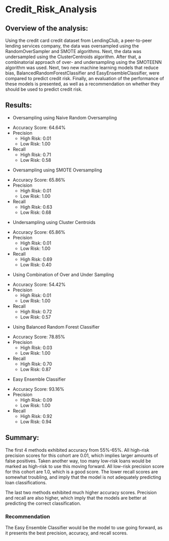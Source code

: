 # Credit_Risk_Analysis
## Overview of the analysis: 
Using the credit card credit dataset from LendingClub, a peer-to-peer lending services company, the data was oversampled using the RandomOverSampler and SMOTE algorithms.  Next, the data was undersampled using the ClusterCentroids algorithm.  After that, a combinatorial approach of over- and undersampling using the SMOTEENN algorithm was used.   Next, two new machine learning models that reduce bias, BalancedRandomForestClassifier and EasyEnsembleClassifier, were compared to predict credit risk. Finally, an evaluation of the performance of these models is presented, as well as a recommendation on whether they should be used to predict credit risk.

## Results: 
- Oversampling using Naive Random Oversampling
* Accuracy Score: 64.64%
* Precision
  * High Risk: 0.01
  * Low Risk: 1.00
* Recall
  * High Risk: 0.71
  * Low Risk: 0.58

- Oversampling using SMOTE Oversampling
* Accuracy Score: 65.86%
* Precision
  * High Risk: 0.01
  * Low Risk: 1.00
* Recall
  * High Risk: 0.63
  * Low Risk: 0.68


- Undersampling using Cluster Centroids
* Accuracy Score: 65.86%
* Precision
  * High Risk: 0.01
  * Low Risk: 1.00
* Recall
  * High Risk: 0.69
  * Low Risk: 0.40


- Using Combination of Over and Under Sampling
* Accuracy Score: 54.42%
* Precision
  * High Risk: 0.01
  * Low Risk: 1.00
* Recall
  * High Risk: 0.72
  * Low Risk: 0.57


- Using Balanced Random Forest Classifier
* Accuracy Score: 78.85%
* Precision
  * High Risk: 0.03
  * Low Risk: 1.00
* Recall
  * High Risk: 0.70
  * Low Risk: 0.87


- Easy Ensemble Classifier
* Accuracy Score: 93.16%
* Precision
  * High Risk: 0.09
  * Low Risk: 1.00
* Recall
  * High Risk: 0.92
  * Low Risk: 0.94

## Summary: 
The first 4 methods exhibited accuracy from 55%-65%.  All high-risk precision scores for this cohort are 0.01, which implies larger amounts of false positives.  Taken another way, too many low-risk loans would be marked as high-risk to use this moving forward.  All low-risk precision score for this cohort are 1.0, which is a good score.  The lower recall scores are somewhat troubling, and imply that the model is not adequately predicting loan classifications.

The last two methods exhibited much higher accuracy scores.  Precision and recall are also higher, which imply that the models are better at predicting the correct classification.

### Recommendation
The Easy Ensemble Classifier would be the model to use going forward, as it presents the best precision, accuracy, and recall scores.
